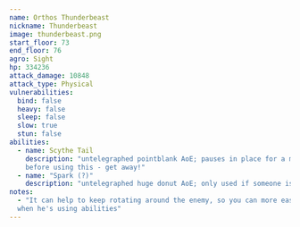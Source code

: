 ```yaml
---
name: Orthos Thunderbeast
nickname: Thunderbeast
image: thunderbeast.png
start_floor: 73
end_floor: 76
agro: Sight
hp: 334236
attack_damage: 10848
attack_type: Physical
vulnerabilities:
  bind: false
  heavy: false
  sleep: false
  slow: true
  stun: false
abilities:
  - name: Scythe Tail
    description: "untelegraphed pointblank AoE; pauses in place for a moment
    before using this - get away!"
  - name: "Spark (?)"
    description: "untelegraphed huge donut AoE; only used if someone is far"
notes:
  - "It can help to keep rotating around the enemy, so you can more easily tell
  when he's using abilities"
---
```

